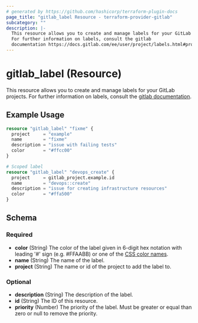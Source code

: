 ```yaml
---
# generated by https://github.com/hashicorp/terraform-plugin-docs
page_title: "gitlab_label Resource - terraform-provider-gitlab"
subcategory: ""
description: |-
  This resource allows you to create and manage labels for your GitLab projects.
  For further information on labels, consult the gitlab
  documentation https://docs.gitlab.com/ee/user/project/labels.html#project-labels.
---
```


# gitlab_label (Resource)

This resource allows you to create and manage labels for your GitLab projects.
For further information on labels, consult the [gitlab
documentation](https://docs.gitlab.com/ee/user/project/labels.html#project-labels).

## Example Usage

```terraform
resource "gitlab_label" "fixme" {
  project     = "example"
  name        = "fixme"
  description = "issue with failing tests"
  color       = "#ffcc00"
}

# Scoped label
resource "gitlab_label" "devops_create" {
  project     = gitlab_project.example.id
  name        = "devops::create"
  description = "issue for creating infrastructure resources"
  color       = "#ffa500"
}
```

<!-- schema generated by tfplugindocs -->
## Schema

### Required

- **color** (String) The color of the label given in 6-digit hex notation with leading '#' sign (e.g. #FFAABB) or one of the [CSS color names](https://developer.mozilla.org/en-US/docs/Web/CSS/color_value#Color_keywords).
- **name** (String) The name of the label.
- **project** (String) The name or id of the project to add the label to.

### Optional

- **description** (String) The description of the label.
- **id** (String) The ID of this resource.
- **priority** (Number) The priority of the label. Must be greater or equal than zero or null to remove the priority.


